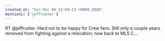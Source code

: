 ```yaml
---
created_at: "Sun Dec 06 22:04:13 +0000 2020"
mentions: ['jeffrueter']
---
```


RT @jeffrueter: Hard not to be happy for Crew fans. Still only a couple years removed from fighting against a relocation; now back to MLS C…